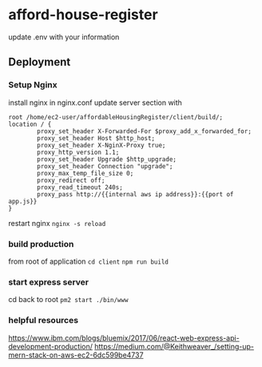 # afford-house-register

update .env with your information


## Deployment

### Setup Nginx
install nginx
in nginx.conf update server section with

```
root /home/ec2-user/affordableHousingRegister/client/build/;
location / {
        proxy_set_header X-Forwarded-For $proxy_add_x_forwarded_for;
        proxy_set_header Host $http_host;
        proxy_set_header X-NginX-Proxy true;
        proxy_http_version 1.1;
        proxy_set_header Upgrade $http_upgrade;
        proxy_set_header Connection "upgrade";
        proxy_max_temp_file_size 0;
        proxy_redirect off;
        proxy_read_timeout 240s;
        proxy_pass http://{{internal aws ip address}}:{{port of app.js}}
}
```

restart nginx ``nginx -s reload``


### build production
from root of application
``cd client``
``npm run build``

### start express server
cd back to root
``pm2 start ./bin/www``


### helpful resources
https://www.ibm.com/blogs/bluemix/2017/06/react-web-express-api-development-production/
https://medium.com/@Keithweaver_/setting-up-mern-stack-on-aws-ec2-6dc599be4737

